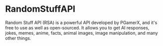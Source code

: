 # RandomStuffAPI
Random Stuff API (RSA) is a powerful API developed by PGamerX, and it's free to use as well as open-sourced. It allows you to get AI responses, jokes, memes, anime, facts, animal images, image manipulation, and many other things.
